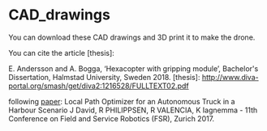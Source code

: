 # CAD_drawings
You can download these CAD drawings and 3D print it to make the drone.

You can cite the article [thesis]:

E. Andersson and A. Bogga, ‘Hexacopter with gripping module’, Bachelor's Dissertation, Halmstad University, Sweden 2018.
[thesis]: http://www.diva-portal.org/smash/get/diva2:1216528/FULLTEXT02.pdf

following [paper]:
Local Path Optimizer for an Autonomous Truck in a Harbour Scenario
J David, R PHILIPPSEN, R VALENCIA, K Iagnemma - 11th Conference on Field and Service Robotics (FSR), Zurich 2017.

[paper]: http://www.diva-portal.org/smash/get/diva2:1137701/FULLTEXT01.pdf 
